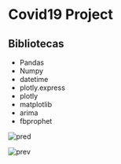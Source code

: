 <h1> Covid19 Project </h1>
<h2> Bibliotecas </h2>
 <ul>
  <li>Pandas</li>
  <li>Numpy</li>
  <li>datetime</li>
  <li>plotly.express</li>
  <li>plotly</li>
  <li>matplotlib</li>
  <li>arima</li>
  <li>fbprophet</li>
</ul>

![pred](https://user-images.githubusercontent.com/81387456/169169349-c4a31f7f-cf90-43a6-8163-53395ce65cb6.png)

![prev](https://user-images.githubusercontent.com/81387456/169169357-2e8742ef-fd11-4efb-9c14-fdb14542dee1.png)
